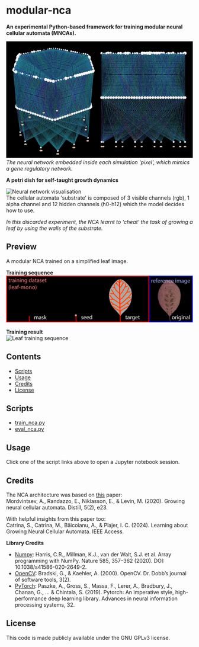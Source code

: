 # modular-nca
**An experimental Python-based framework for training modular neural cellular automata (MNCAs).**

 ![Neural network visualisation](https://github.com/paveworkshop/modular-nca/blob/main/previews/neural-network.png)  
_The neural network embedded inside each simulation 'pixel', which mimics a gene regulatory network._
 
**A petri dish for self-taught growth dynamics**  

![Neural network visualisation](https://github.com/paveworkshop/modular-nca/blob/main/previews/hex-leaf-mono-7-0-64-16-9241-3826-1721073373.gif)  
The cellular automata 'substrate' is composed of 3 visible channels (rgb), 1 alpha channel and 12 hidden channels (h0-h12) which the model decides how to use.  

_In this discarded experiment, the NCA learnt to 'cheat' the task of growing a leaf by using the walls of the substrate._

## Preview
A modular NCA trained on a simplified leaf image.  

**Training sequence**  
 ![Leaf training result](https://github.com/paveworkshop/modular-nca/blob/main/training_datasets/leaf-mono-thumbnail.png)
 
**Training result**  
![Leaf training sequence](https://github.com/paveworkshop/modular-nca/blob/main/previews/hex-leaf-mono-1-0-96-16-9241-1248-1721141463.gif) 

## Contents
- [Scripts](#Scripts)
- [Usage](#Usage)
- [Credits](#Credits)
- [License](#License)

## Scripts
- [train_nca.py]()
- [eval_nca.py](https://ds.lis.2i2c.cloud/hub/user-redirect/lab/tree/eval_nca.ipynb)
  
## Usage
Click one of the script links above to open a Jupyter notebook session.


## Credits
The NCA architecture was based on [this](https://distill.pub/2020/growing-ca/) paper:  
Mordvintsev, A., Randazzo, E., Niklasson, E., & Levin, M. (2020). Growing neural cellular automata. Distill, 5(2), e23. 

With helpful insights from this paper too:  
Catrina, S., Catrina, M., Băicoianu, A., & Plajer, I. C. (2024). Learning about Growing Neural Cellular Automata. IEEE Access.

**Library Credits**
- [Numpy](https://numpy.org/): Harris, C.R., Millman, K.J., van der Walt, S.J. et al. Array programming with NumPy. Nature 585, 357–362 (2020). DOI: 10.1038/s41586-020-2649-2.
- [OpenCV](https://opencv.org/): Bradski, G., & Kaehler, A. (2000). OpenCV. Dr. Dobb’s journal of software tools, 3(2).
- [PyTorch](https://pytorch.org/): Paszke, A., Gross, S., Massa, F., Lerer, A., Bradbury, J., Chanan, G., ... & Chintala, S. (2019). Pytorch: An imperative style, high-performance deep learning library. Advances in neural information processing systems, 32.

## License
This code is made publicly available under the GNU GPLv3 license.
